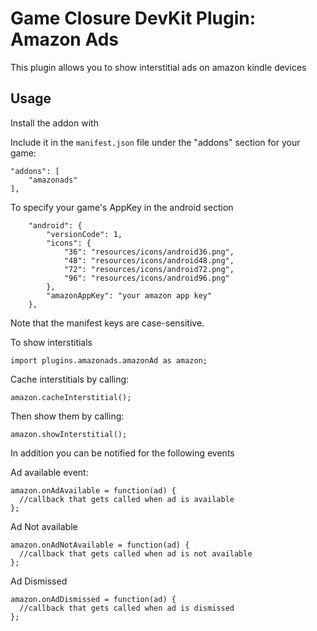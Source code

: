 # Game Closure DevKit Plugin: Amazon Ads

This plugin allows you to show interstitial ads on amazon kindle devices

## Usage

Install the addon with

Include it in the `manifest.json` file under the "addons" section for your game:

~~~
"addons": [
	"amazonads"
],
~~~

To specify your game's AppKey in the android section

~~~
	"android": {
		"versionCode": 1,
		"icons": {
			"36": "resources/icons/android36.png",
			"48": "resources/icons/android48.png",
			"72": "resources/icons/android72.png",
			"96": "resources/icons/android96.png"
		},
		"amazonAppKey": "your amazon app key"
	},
~~~

Note that the manifest keys are case-sensitive.

To show interstitials

~~~
import plugins.amazonads.amazonAd as amazon;
~~~

Cache interstitials by calling:

~~~
amazon.cacheInterstitial();
~~~

Then show them by calling:

~~~
amazon.showInterstitial();
~~~

In addition you can be notified for the following events


Ad available event:

~~~
amazon.onAdAvailable = function(ad) {
  //callback that gets called when ad is available
};
~~~

Ad Not available

~~~
amazon.onAdNotAvailable = function(ad) {
  //callback that gets called when ad is not available
};
~~~

Ad Dismissed

~~~
amazon.onAdDismissed = function(ad) {
  //callback that gets called when ad is dismissed
};
~~~